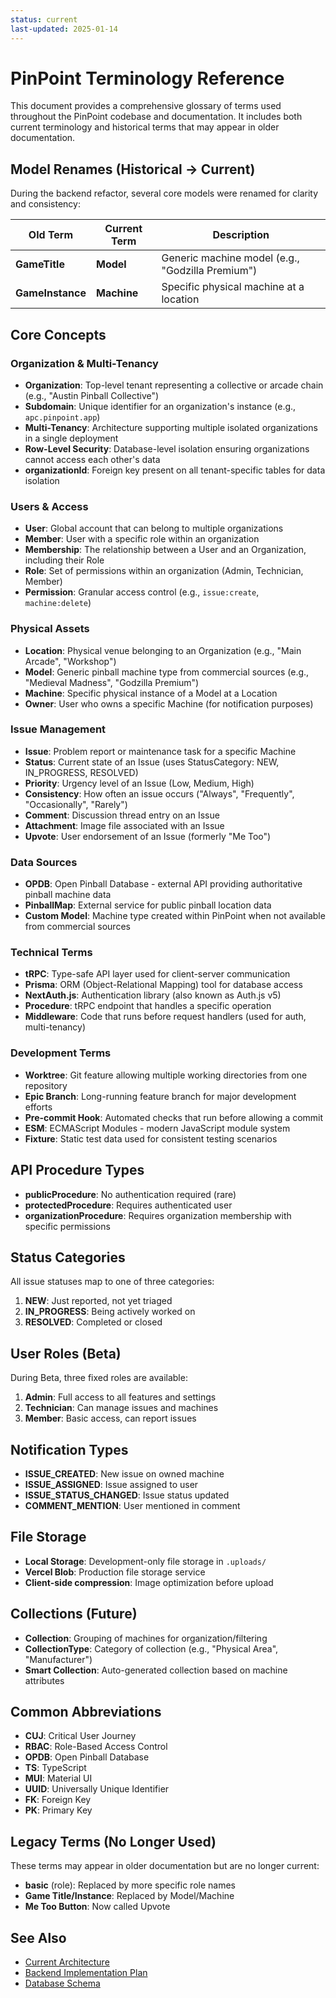 ```yaml
---
status: current
last-updated: 2025-01-14
---
```


# PinPoint Terminology Reference

This document provides a comprehensive glossary of terms used throughout the PinPoint codebase and documentation. It includes both current terminology and historical terms that may appear in older documentation.

## Model Renames (Historical → Current)

During the backend refactor, several core models were renamed for clarity and consistency:

| Old Term         | Current Term | Description                                      |
| ---------------- | ------------ | ------------------------------------------------ |
| **GameTitle**    | **Model**    | Generic machine model (e.g., "Godzilla Premium") |
| **GameInstance** | **Machine**  | Specific physical machine at a location          |

## Core Concepts

### Organization & Multi-Tenancy

- **Organization**: Top-level tenant representing a collective or arcade chain (e.g., "Austin Pinball Collective")
- **Subdomain**: Unique identifier for an organization's instance (e.g., `apc.pinpoint.app`)
- **Multi-Tenancy**: Architecture supporting multiple isolated organizations in a single deployment
- **Row-Level Security**: Database-level isolation ensuring organizations cannot access each other's data
- **organizationId**: Foreign key present on all tenant-specific tables for data isolation

### Users & Access

- **User**: Global account that can belong to multiple organizations
- **Member**: User with a specific role within an organization
- **Membership**: The relationship between a User and an Organization, including their Role
- **Role**: Set of permissions within an organization (Admin, Technician, Member)
- **Permission**: Granular access control (e.g., `issue:create`, `machine:delete`)

### Physical Assets

- **Location**: Physical venue belonging to an Organization (e.g., "Main Arcade", "Workshop")
- **Model**: Generic pinball machine type from commercial sources (e.g., "Medieval Madness", "Godzilla Premium")
- **Machine**: Specific physical instance of a Model at a Location
- **Owner**: User who owns a specific Machine (for notification purposes)

### Issue Management

- **Issue**: Problem report or maintenance task for a specific Machine
- **Status**: Current state of an Issue (uses StatusCategory: NEW, IN_PROGRESS, RESOLVED)
- **Priority**: Urgency level of an Issue (Low, Medium, High)
- **Consistency**: How often an issue occurs ("Always", "Frequently", "Occasionally", "Rarely")
- **Comment**: Discussion thread entry on an Issue
- **Attachment**: Image file associated with an Issue
- **Upvote**: User endorsement of an Issue (formerly "Me Too")

### Data Sources

- **OPDB**: Open Pinball Database - external API providing authoritative pinball machine data
- **PinballMap**: External service for public pinball location data
- **Custom Model**: Machine type created within PinPoint when not available from commercial sources

### Technical Terms

- **tRPC**: Type-safe API layer used for client-server communication
- **Prisma**: ORM (Object-Relational Mapping) tool for database access
- **NextAuth.js**: Authentication library (also known as Auth.js v5)
- **Procedure**: tRPC endpoint that handles a specific operation
- **Middleware**: Code that runs before request handlers (used for auth, multi-tenancy)

### Development Terms

- **Worktree**: Git feature allowing multiple working directories from one repository
- **Epic Branch**: Long-running feature branch for major development efforts
- **Pre-commit Hook**: Automated checks that run before allowing a commit
- **ESM**: ECMAScript Modules - modern JavaScript module system
- **Fixture**: Static test data used for consistent testing scenarios

## API Procedure Types

- **publicProcedure**: No authentication required (rare)
- **protectedProcedure**: Requires authenticated user
- **organizationProcedure**: Requires organization membership with specific permissions

## Status Categories

All issue statuses map to one of three categories:

1. **NEW**: Just reported, not yet triaged
2. **IN_PROGRESS**: Being actively worked on
3. **RESOLVED**: Completed or closed

## User Roles (Beta)

During Beta, three fixed roles are available:

1. **Admin**: Full access to all features and settings
2. **Technician**: Can manage issues and machines
3. **Member**: Basic access, can report issues

## Notification Types

- **ISSUE_CREATED**: New issue on owned machine
- **ISSUE_ASSIGNED**: Issue assigned to user
- **ISSUE_STATUS_CHANGED**: Issue status updated
- **COMMENT_MENTION**: User mentioned in comment

## File Storage

- **Local Storage**: Development-only file storage in `.uploads/`
- **Vercel Blob**: Production file storage service
- **Client-side compression**: Image optimization before upload

## Collections (Future)

- **Collection**: Grouping of machines for organization/filtering
- **CollectionType**: Category of collection (e.g., "Physical Area", "Manufacturer")
- **Smart Collection**: Auto-generated collection based on machine attributes

## Common Abbreviations

- **CUJ**: Critical User Journey
- **RBAC**: Role-Based Access Control
- **OPDB**: Open Pinball Database
- **TS**: TypeScript
- **MUI**: Material UI
- **UUID**: Universally Unique Identifier
- **FK**: Foreign Key
- **PK**: Primary Key

## Legacy Terms (No Longer Used)

These terms may appear in older documentation but are no longer current:

- **basic** (role): Replaced by more specific role names
- **Game Title/Instance**: Replaced by Model/Machine
- **Me Too Button**: Now called Upvote

## See Also

- [Current Architecture](../architecture/current-state.md)
- [Backend Implementation Plan](../planning/backend_impl_plan.md)
- [Database Schema](../../src/server/db/schema/)
